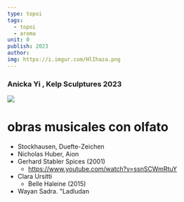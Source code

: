 ```yaml
---
type: topoi
tags:
  - topoi
  - aroma
unit: 0
publish: 2023
author:
img: https://i.imgur.com/HlIhaza.png
---
```



### Anicka Yi , Kelp Sculptures 2023
![](https://i.imgur.com/HlIhaza.png)


# obras musicales con olfato

- Stockhausen, Duefte-Zeichen
- Nicholas Huber, Aion
- Gerhard Stabler Spices (2001)
	- https://www.youtube.com/watch?v=ssnSCWmRtuY
- Clara Ursitti
	- Belle Haleine (2015) 
- Wayan Sadra. "Ladludan